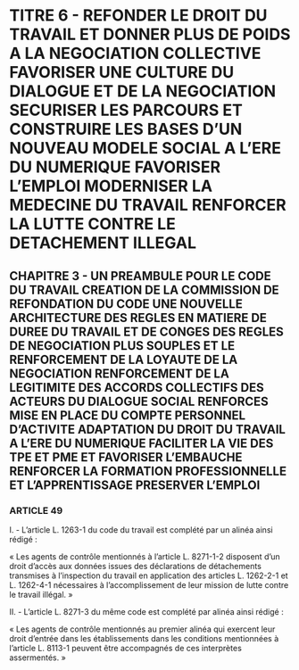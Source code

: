 # TITRE 6 - REFONDER LE DROIT DU TRAVAIL ET DONNER PLUS DE POIDS A LA NEGOCIATION COLLECTIVE FAVORISER UNE CULTURE DU DIALOGUE ET DE LA NEGOCIATION SECURISER LES PARCOURS ET CONSTRUIRE LES BASES D’UN NOUVEAU MODELE SOCIAL A L’ERE DU NUMERIQUE FAVORISER L’EMPLOI MODERNISER LA MEDECINE DU TRAVAIL RENFORCER LA LUTTE CONTRE LE DETACHEMENT ILLEGAL 

## CHAPITRE 3 - UN PREAMBULE POUR LE CODE DU TRAVAIL CREATION DE LA COMMISSION DE REFONDATION DU CODE UNE NOUVELLE ARCHITECTURE DES REGLES EN MATIERE DE DUREE DU TRAVAIL ET DE CONGES  DES REGLES DE NEGOCIATION PLUS SOUPLES ET LE RENFORCEMENT DE LA LOYAUTE DE LA NEGOCIATION  RENFORCEMENT DE LA LEGITIMITE DES ACCORDS COLLECTIFS DES ACTEURS DU DIALOGUE SOCIAL RENFORCES MISE EN PLACE DU COMPTE PERSONNEL D’ACTIVITE ADAPTATION DU DROIT DU TRAVAIL A L’ERE DU NUMERIQUE FACILITER LA VIE DES TPE ET PME ET FAVORISER L’EMBAUCHE RENFORCER LA FORMATION PROFESSIONNELLE ET L’APPRENTISSAGE PRESERVER L’EMPLOI 

### ARTICLE 49


I. - L’article L. 1263-1 du code du travail est complété par un alinéa ainsi rédigé :

« Les agents de contrôle mentionnés à l’article L. 8271-1-2 disposent d’un droit d’accès
aux données issues des déclarations de détachements transmises à l’inspection du travail en
application des articles L. 1262-2-1 et L. 1262-4-1 nécessaires à l’accomplissement de leur
mission de lutte contre le travail illégal. »

II. - L’article L. 8271-3 du même code est complété par alinéa ainsi rédigé :

« Les agents de contrôle mentionnés au premier alinéa qui exercent leur droit d’entrée
dans les établissements dans les conditions mentionnées à l’article L. 8113-1 peuvent être
accompagnés de ces interprètes assermentés. »
